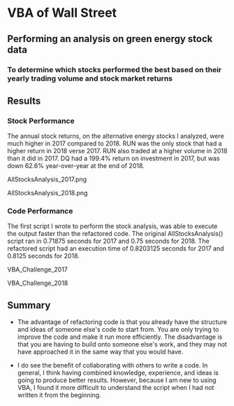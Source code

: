 # VBA of Wall Street

## Performing an analysis on green energy stock data

### To determine which stocks performed the best based on their yearly trading volume and stock market returns

## Results

### Stock Performance
The annual stock returns, on the alternative energy stocks I analyzed, were much higher in 2017 compared to 2018. RUN was the only stock that had a higher return in 2018 verse 2017. RUN also traded at a higher volume in 2018 than it did in 2017. DQ had a 199.4% return on investment in 2017, but was down 62.6% year-over-year at the end of 2018.

AllStocksAnalysis_2017.png

AllStocksAnalysis_2018.png

### Code Performance
The first script I wrote to perform the stock analysis, was able to execute the output faster than the refactored code. The original AllStocksAnalysis() script ran in 0.71875 seconds for 2017 and 0.75 seconds for 2018. The refactored script had an execution time of 0.8203125 seconds for 2017 and 0.8125 seconds for 2018.

VBA_Challenge_2017

VBA_Challenge_2018

## Summary

- The advantage of refactoring code is that you already have the structure and ideas of someone else's code to start from. You are only trying to improve the code and make it run more efficiently. The disadvantage is that you are having to build onto someone else's work, and they may not have approached it in the same way that you would have.

- I do see the benefit of collaborating with others to write a code. In general, I think having combined knowledge, experience, and ideas is going to produce better results. However, because I am new to using VBA, I found it more difficult to understand the script when I had not written it from the beginning.
